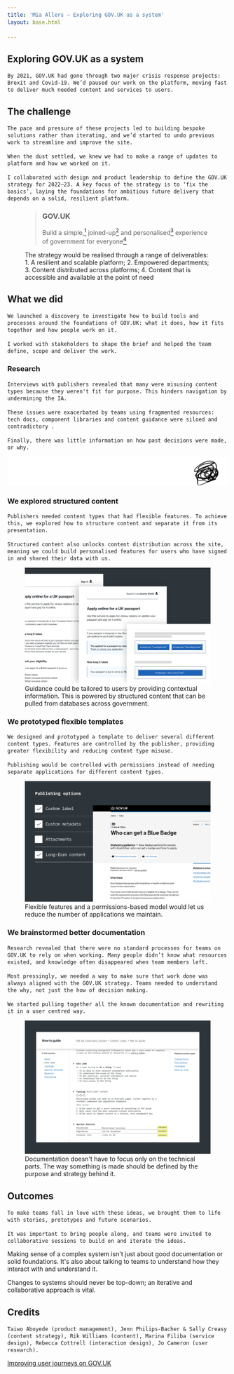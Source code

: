 ```yaml
---
title: 'Mia Allers — Exploring GOV.UK as a system'
layout: base.html

---
```


<!-- Section 1 The challenge -->

<section>
<div class="intro">
   <h1>Exploring GOV.UK as a system</h1>
    
    By 2021, GOV.UK had gone through two major crisis response projects: Brexit and Covid-19. We’d paused our work on the platform, moving fast to deliver much needed content and services to users.  
</div> 
</section>

<section> 
<div class="grid">
  <div class="right">
   <h2>The challenge</h2>

    The pace and pressure of these projects led to building bespoke solutions rather than iterating, and we’d started to undo previous work to streamline and improve the site.

    When the dust settled, we knew we had to make a range of updates to platform and how we worked on it. 

    I collaborated with design and product leadership to define the GOV.UK strategy for 2022–23. A key focus of the strategy is to ‘fix the basics’, laying the foundations for ambitious future delivery that depends on a solid, resilient platform.
</div>
</div>

<figure class="grid">
  <div class="[ quote ] [ right ]">
    <blockquote><h3><span class="gov-logo">GOV.UK</span></h3>
    Build a <span id="simple">simple,<a href="#fn1"><sup id="one">1</sup></span></a><span id="joined-up"> joined-up<a href="#fn2"><sup>2</sup></span></a>  and <span id="personalised">personalised<a href="#fn3"><sup id="three">3</sup></a></span> experience of government <span id="everyone"> for  everyone<a href="#fn4"><sup>4</sup></a></span>
    
  </blockquote>
  </div>

  <figcaption class="right">
    The strategy would be realised through a range of deliverables:
        <fn id=fn1>1. A resilient and scalable platform;</fn>
        <fn id=fn2>2. Empowered departments;</fn>
        <fn id=fn3>3. Content distributed across platforms; </fn>
        <fn id=fn4>4. Content that is accessible and available at the point of need</fn>
  </figcaption>
</figure>

<div class="grid">
  <div class="right">
   <h2>What we did</h2>

    We launched a discovery to investigate how to build tools and processes around the foundations of GOV.UK: what it does, how it fits together and how people work on it.

    I worked with stakeholders to shape the brief and helped the team define, scope and deliver the work.
 </div>
 </div>

  <div class="grid">
  <div class="right">
    <h3>Research</h3>

    Interviews with publishers revealed that many were misusing content types because they weren't fit for purpose. This hinders navigation by undermining the IA. 

    These issues were exacerbated by teams using fragmented resources: tech docs, component libraries and content guidance were siloed and contradictory .

    Finally, there was little information on how past decisions were made, or why.
  <img class="inline-image" src="/assets/images/scribble.png" alt=""> 
 </div>
 </div>

<div class="grid">
<div class="right">
  <h3>We explored structured content</h3>

    Publishers needed content types that had flexible features. To achieve this, we explored how to structure content and separate it from its presentation. 

    Structured content also unlocks content distribution across the site, meaning we could build personalised features for users who have signed in and shared their data with us. 
</div>
</div>

<figure class="grid">
   <img  class="[ middle ]" src="/assets/images/personalised-guide.svg"
    alt="An illustration of guide content, showing different ways it could be personalised using structured content"> 
   <figcaption class="[ right ]
   ">Guidance could be tailored to users by providing contextual information. This is powered by structured content that can be pulled from databases across government.</figcaption>
  </figure>

<div class="grid">
<div class="right">
  <h3>We prototyped flexible templates</h3>

    We designed and prototyped a template to deliver several different content types. Features are controlled by the publisher, providing greater flexibility and reducing content type misuse. 
    
    Publishing would be controlled with permissions instead of needing separate applications for different content types.

</div>
</div>

<figure class="grid">
  <picture class="right">
    <img src="/assets/images/template.svg" alt="An illustration of a flexible template for GOV.UK, with a range of options for publishers to choose">
  </picture> 
   <figcaption class="right">Flexible features and a permissions-based model would let us reduce the number of applications we maintain.</figcaption>
  </figure>

<div class="grid">  
<div class="right">
  <h3>We brainstormed better documentation</h3>

    Research revealed that there were no standard processes for teams on GOV.UK to rely on when working. Many people didn’t know what resources existed, and knowledge often disappeared when team members left.   

    Most pressingly, we needed a way to make sure that work done was always aligned with the GOV.UK strategy. Teams needed to understand the why, not just the how of decision making.

    We started pulling together all the known documentation and rewriting it in a user centred way. 
</div>
</div>

<figure class="grid">
   <picture class="middle">
    <source media="(min-width: 800px)" srcset="/assets/images/documentation.svg">
    <source media="(max-width: 600px)" srcset="/assets/images/documentation-mob.svg">
    <img src="/assets/images/documentation.svg" alt="An illustrated example of what good documentation on GOV.UK looks like">
   </picture>  
   <figcaption class="right">Documentation doesn't have to focus only on the technical parts. The way something is made should be defined by the purpose and strategy behind it.</figcaption>
  </figure>
</section>

<section>
<div class="grid">
<div class="right">
  <h2>Outcomes</h2>

    To make teams fall in love with these ideas, we brought them to life with stories, prototypes and future scenarios.

    It was important to bring people along, and teams were invited to collaborative sessions to build on and iterate the ideas. 
</div>
</div>

<div class="outro">
   
   Making sense of a complex system isn't just about good documentation or solid foundations. It's also about talking to teams to understand how they interact with and understand it. 
   
   Changes to systems should never be top-down; an iterative and collaborative approach is vital.

</div> 
</section>

<section>
<div class="grid">
<div class="right">
<div class="credits">
  <h2>Credits</h2>
 
    Taiwo Aboyede (product management), Jenn Philips-Bacher & Sally Creasy (content strategy), Rik Williams (content), Marina Filiba (service design), Rebecca Cottrell (interaction design), Jo Cameron (user research).
  </div>
  </div> 
</section>


<div class="[ grid ] [ pagination ]">
  <div class="right">
    <div class="prev">
      <a href="/taxonomy">Improving user journeys on GOV.UK</a>
    </div>
  </div>
</div>
